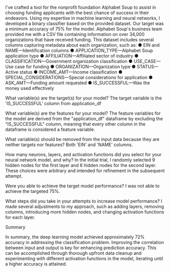 I've crafted a tool for the nonprofit foundation Alphabet Soup to assist in choosing funding applicants with the best chance of success in their endeavors. Using my expertise in machine learning and neural networks, I developed a binary classifier based on the provided dataset. Our target was a minimum accuracy of 75% for the model. Alphabet Soup's business team provided me with a CSV file containing information on over 34,000 organizations that have received funding. This dataset includes several columns capturing metadata about each organization, such as: 
●	EIN and NAME—Identification columns
●	APPLICATION_TYPE—Alphabet Soup application type
●	AFFILIATION—Affiliated sector of industry
●	CLASSIFICATION—Government organization classification
●	USE_CASE—Use case for funding
●	ORGANIZATION—Organization type
●	STATUS—Active status
●	INCOME_AMT—Income classification
●	SPECIAL_CONSIDERATIONS—Special considerations for application
●	ASK_AMT—Funding amount requested
●	IS_SUCCESSFUL—Was the money used effectively

What variable(s) are the target(s) for your model?
The target variable is the 'IS_SUCCESSFUL' column from application_df


What variable(s) are the features for your model?
The feature variables for the model are derived from the "application_df" dataframe by excluding the "IS_SUCCESSFUL" column, meaning that every other column in the dataframe is considered a feature variable.


What variable(s) should be removed from the input data because they are neither targets nor features?
Both 'EIN' and 'NAME' columns.


How many neurons, layers, and activation functions did you select for your neural network model, and why?
In the initial trial, I randomly selected 9 hidden nodes for the first layer and 6 hidden nodes for the second layer. These choices were arbitrary and intended for refinement in the subsequent attempt.


Were you able to achieve the target model performance?
I was not able to achieve the targeted 75%.


What steps did you take in your attempts to increase model performance?
I made several adjustments to my approach, such as adding layers, removing columns, introducing more hidden nodes, and changing activation functions for each layer. 

Summary

In summary, the deep learning model achieved approximately 72% accuracy in addressing the classification problem. Improving the correlation between input and output is key for enhancing prediction accuracy. This can be accomplished through thorough upfront data cleanup and experimenting with different activation functions in the model, iterating until a higher accuracy is attained.
